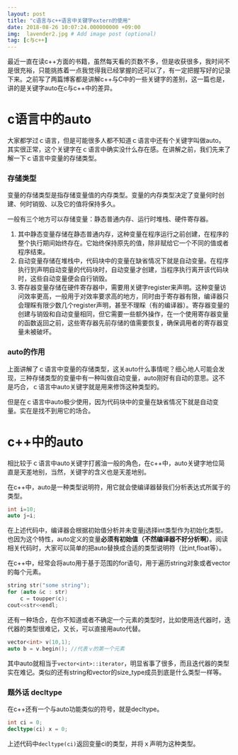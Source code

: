 ```yaml
---
layout: post
title: "c语言与c++语言中关键字extern的使用"
date: 2018-08-26 10:07:24.000000000 +09:00
img:  lavender2.jpg # Add image post (optional)
tag: [c与c++]
---
```


最近一直在读c++方面的书籍，虽然每天看的页数不多，但是收获很多，我时间不是很充裕，只能挑拣着一点我觉得我已经掌握的还可以了，有一定把握写好的记录下来。之前写了两篇博客都是讲解c++与C中的一些关键字的差别，这一篇也是，讲的是关键字auto在c与c++中的差异。

# c语言中的auto
大家都学过ｃ语言，但是可能很多人都不知道ｃ语言中还有个关键字叫做auto。其实很正常，这个关键字在ｃ语言中确实没什么存在感。在讲解之前，我们先来了解一下ｃ语言中变量的存储类型。

### 存储类型
变量的存储类型是指存储变量值的内存类型。变量的内存类型决定了变量何时创建、何时销毁、以及它的值将保持多久。

一般有三个地方可以存储变量：静态普通内存、运行时堆栈、硬件寄存器。

1. 其中静态变量存储在静态普通内存，这种变量在程序运行之前创建，在程序的整个执行期间始终存在。它始终保持原先的值，除非赋给它一个不同的值或者程序结束。
2. 自动变量存储在堆栈中，代码块中的变量在缺省情况下就是自动变量。在程序执行到声明自动变量的代码块时，自动变量才创建，当程序执行离开该代码块时，这些自动变量便会自行销毁。
3. 寄存器变量存储在硬件寄存器中，需要用关键字register来声明。这种变量访问效率更高，一般用于对效率要求高的地方，同时由于寄存器有限，编译器只会理睬有限少数几个register声明，甚至不理睬（有的编译器）。寄存器变量的创建与销毁和自动变量相同，但它需要一些额外操作，在一个使用寄存器变量的函数返回之前，这些寄存器先前存储的值需要恢复，确保调用者的寄存器变量未被破坏。

### auto的作用
上面讲解了ｃ语言中变量的存储类型，这关auto什么事情呢？细心地人可能会发现，三种存储类型的变量中有一种叫做自动变量，auto刚好有自动的意思。这不是巧合，ｃ语言中auto关键字就是用来修饰这种类型的。

但是在ｃ语言中auto极少使用，因为代码块中的变量在缺省情况下就是自动变量。实在是找不到用它的场合。

# c++中的auto
相比较于ｃ语言中auto关键字打酱油一般的角色，在c++中，auto关键字地位简直是天差地别，当然，关键字的含义也是天差地别。

在c++中，auto是一种类型说明符，用它就会使编译器替我们分析表达式所属于的类型。
```cpp
int i=10;
auto j=i;
```	
在上述代码中，编译器会根据初始值分析并未变量j选择int类型作为初始化类型。也因为这个特性，auto定义的变量**必须有初始值（不然编译器不好分析啊）**。阅读相关代码时，大家可以简单的把auto替换成合适的类型说明符（比int,float等）。

在c++中，经常会将auto用于基于范围的for语句，用于遍历string对象或者vector的每个元素。
```cpp
string str("some string");
for (auto &c : str)
	c = toupper(c);
cout<<str<<endl;
```

还有一种场合，在你不知道或者不确定一个元素的类型时，比如使用迭代器时，迭代器的类型很难记，又长，可以直接用auto代替。
```cpp
vector<int> v(10,1);
auto b = v.begin(); //代表ｖ的第一个元素
```
其中auto就相当于`vector<int>::iterator`，明显省事了很多，而且迭代器的类型实在难记。类似的还有string和vector的size_type成员到底是什么类型一样等。

### 题外话 decltype
在c++还有一个与auto功能类似的符号，就是decltype。
```cpp
int ci = 0;
decltype(ci) x = 0;
```
上述代码中`decltype(ci)`返回变量ci的类型，并将ｘ声明为这种类型。


